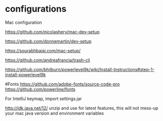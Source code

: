 # configurations

Mac configuration


https://github.com/nicolashery/mac-dev-setup

https://github.com/donnemartin/dev-setup

https://sourabhbajaj.com/mac-setup/

https://github.com/andreafrancia/trash-cli

https://github.com/bhilburn/powerlevel9k/wiki/Install-Instructions#step-1-install-powerlevel9k

#Fonts
https://github.com/adobe-fonts/source-code-pro
https://github.com/powerline/fonts

For IntelliJ keymap, import settings.jar

http://jdk.java.net/12/ unzip and use for latest features, this will not mess-up your mac java version and environment variables
